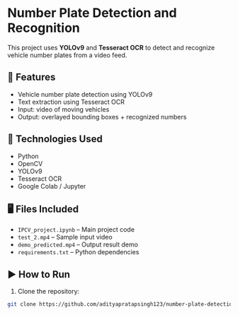 # Number Plate Detection and Recognition

This project uses **YOLOv9** and **Tesseract OCR** to detect and recognize vehicle number plates from a video feed.

## 📌 Features
- Vehicle number plate detection using YOLOv9
- Text extraction using Tesseract OCR
- Input: video of moving vehicles
- Output: overlayed bounding boxes + recognized numbers

## 🚀 Technologies Used
- Python
- OpenCV
- YOLOv9
- Tesseract OCR
- Google Colab / Jupyter

## 🖥️ Files Included
- `IPCV_project.ipynb` – Main project code  
- `test_2.mp4` – Sample input video  
- `demo_predicted.mp4` – Output result demo  
- `requirements.txt` – Python dependencies

## ▶️ How to Run
1. Clone the repository:
```bash
git clone https://github.com/adityapratapsingh123/number-plate-detection.git
